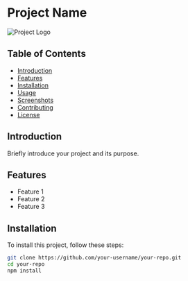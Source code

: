 # Project Name

![Project Logo](https://i.imgur.com/0n46Nxa.jpeg)

## Table of Contents
- [Introduction](#introduction)
- [Features](#features)
- [Installation](#installation)
- [Usage](#usage)
- [Screenshots](#screenshots)
- [Contributing](#contributing)
- [License](#license)

## Introduction
Briefly introduce your project and its purpose.

## Features
- Feature 1
- Feature 2
- Feature 3

## Installation
To install this project, follow these steps:

```bash
git clone https://github.com/your-username/your-repo.git
cd your-repo
npm install
